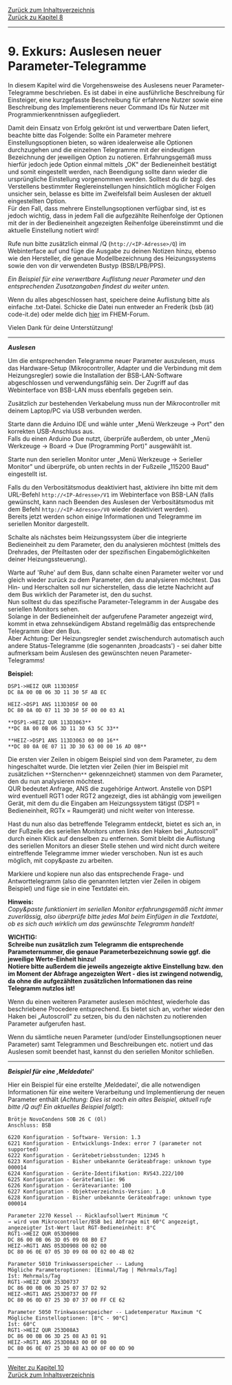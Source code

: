 [Zurück zum Inhaltsverzeichnis](inhaltsverzeichnis.md)  
[Zurück zu Kapitel 8](kap08.md)    
    
---
    
# 9. Exkurs: Auslesen neuer Parameter-Telegramme

In diesem Kapitel wird die Vorgehensweise des Auslesens neuer
Parameter-Telegramme beschrieben. Es ist dabei in eine ausführliche
Beschreibung für Einsteiger, eine kurzgefasste Beschreibung für
erfahrene Nutzer sowie eine Beschreibung des Implementierens neuer
Command IDs für Nutzer mit Programmierkenntnissen aufgegliedert.

Damit dein Einsatz von Erfolg gekrönt ist und verwertbare Daten liefert, beachte bitte das Folgende: 
Sollte ein Parameter mehrere Einstellungsoptionen bieten, so wären
idealerweise alle Optionen durchzugehen und die einzelnen Telegramme mit
der eindeutigen Bezeichnung der jeweiligen Option zu notieren.
Erfahrungsgemäß muss hierfür jedoch jede Option einmal mittels „OK" der
Bedieneinheit bestätigt und somit eingestellt werden, nach Beendigung
sollte dann wieder die ursprüngliche Einstellung vorgenommen werden.
Solltest du dir bzgl. des Verstellens bestimmter Reglereinstellungen
hinsichtlich möglicher Folgen unsicher sein, belasse es bitte im
Zweifelsfall beim Auslesen der aktuell eingestellten Option.  
Für den Fall, dass mehrere Einstellungsoptionen verfügbar sind, ist es
jedoch wichtig, dass in jedem Fall die aufgezählte Reihenfolge der
Optionen mit der in der Bedieneinheit angezeigten Reihenfolge
übereinstimmt und die aktuelle Einstellung notiert wird!

Rufe nun bitte zusätzlich einmal /Q (`http://<IP-Adresse>/Q`) im Webinterface
auf und füge die Ausgabe zu deinen Notizen
hinzu, ebenso wie den Hersteller, die genaue Modellbezeichnung des
Heizungssystems sowie den von dir verwendeten Bustyp (BSB/LPB/PPS).

*Ein Beispiel für eine verwertbare Auflistung neuer Parameter und den
entsprechenden Zusatzangaben findest du weiter unten.*

Wenn du alles abgeschlossen hast, speichere deine Auflistung bitte als
einfache .txt-Datei. Schicke die Datei nun entweder an Frederik (bsb (ät) code-it.de) oder melde dich [hier](https://forum.fhem.de/index.php/topic,29762.0.html) im FHEM-Forum.

Vielen Dank für deine Unterstützung!
    
---
    
***Auslesen***  

Um die entsprechenden Telegramme neuer Parameter auszulesen, muss das
Hardware-Setup (Mikrocontroller, Adapter und die Verbindung mit dem
Heizungsregler) sowie die Installation der BSB-LAN-Software
abgeschlossen und verwendungsfähig sein. Der Zugriff auf das
Webinterface von BSB-LAN muss ebenfalls gegeben sein.

Zusätzlich zur bestehenden Verkabelung muss nun der Mikrocontroller mit deinem
Laptop/PC via USB verbunden werden.  

Starte dann die Arduino IDE und wähle unter „Menü Werkzeuge → Port" den
korrekten USB-Anschluss aus.  
Falls du einen Arduino Due nutzt, überprüfe außerdem, ob unter „Menü Werkzeuge → Board → Due (Programming Port)" ausgewählt
ist.

Starte nun den seriellen Monitor unter „Menü Werkzeuge → Serieller
Monitor" und überprüfe, ob unten rechts in der Fußzeile „115200 Baud"
eingestellt ist.  

Falls du den Verbositätsmodus deaktiviert hast, aktiviere ihn bitte mit dem URL-Befehl
`http://<IP-Adresse>/V1` im Webinterface von BSB-LAN (falls gewünscht, kann nach Beenden des Auslesen der Verbositätsmodus mit dem Befehl `http://<IP-Adresse>/V0` wieder deaktiviert werden).  
Bereits jetzt
werden schon einige Informationen und Telegramme im seriellen Monitor
dargestellt.  

Schalte als nächstes beim Heizungssystem über die integrierte
Bedieneinheit zu dem Parameter, den du analysieren möchtest (mittels des
Drehrades, der Pfeiltasten oder der spezifischen Eingabemöglichkeiten
deiner Heizungssteuerung).

Warte auf \'Ruhe\' auf dem Bus, dann schalte einen Parameter weiter vor
und gleich wieder zurück zu dem Parameter, den du analysieren möchtest.
Das Hin- und Herschalten soll nur sicherstellen, dass die letzte
Nachricht auf dem Bus wirklich der Parameter ist, den du suchst.  
Nun solltest du das spezifische Parameter-Telegramm in der Ausgabe des
seriellen Monitors sehen.  
Solange in der Bedieneinheit der aufgerufene Parameter angezeigt wird,
kommt in etwa zehnsekündigem Abstand regelmäßig das entsprechende
Telegramm über den Bus.  
Aber Achtung: Der Heizungsregler sendet zwischendurch automatisch auch
andere Status-Telegramme (die sogenannten ‚broadcasts') - sei daher
bitte aufmerksam beim Auslesen des gewünschten neuen
Parameter-Telegramms!

**Beispiel:**
    
```
DSP1->HEIZ QUR 113D305F  
DC 8A 00 0B 06 3D 11 30 5F AB EC  
    
HEIZ->DSP1 ANS 113D305F 00 00  
DC 80 0A 0D 07 11 3D 30 5F 00 00 03 A1  
    
**DSP1->HEIZ QUR 113D3063**  
**DC 8A 00 0B 06 3D 11 30 63 5C 33**  
    
**HEIZ->DSP1 ANS 113D3063 00 00 16**  
**DC 80 0A 0E 07 11 3D 30 63 00 00 16 AD 0B**  
```
    
Die ersten vier Zeilen in obigem Beispiel sind von dem Parameter, zu dem hingeschaltet wurde. Die letzten vier Zeilen (hier im Beispiel mit zusätzlichen `**`Sternchen`**` gekennzeichnet) stammen von dem Parameter, den du nun analysieren möchtest.  
QUR bedeutet Anfrage, ANS die zugehörige Antwort. Anstelle von DSP1 wird eventuell RGT1 oder RGT2 angezeigt, dies ist abhängig vom jeweiligen Gerät, mit dem du die Eingaben am Heizungssystem tätigst (DSP1 = Bedieneinheit, RGTx = Raumgerät) und nicht weiter von Interesse.  

Hast du nun also das betreffende Telegramm entdeckt, bietet es sich an, in der Fußzeile des seriellen Monitors unten links den Haken bei „Autoscroll" durch einen Klick auf denselben zu entfernen. Somit bleibt die Auflistung des seriellen Monitors an dieser Stelle stehen und wird nicht durch weitere eintreffende Telegramme immer wieder verschoben. Nun ist es auch möglich, mit copy&paste zu arbeiten.  

Markiere und kopiere nun also das entsprechende Frage- und Antworttelegramm (also die genannten letzten vier Zeilen in obigem Beispiel) und füge sie in eine Textdatei ein.  
    
**Hinweis:**    
*Copy&paste funktioniert im seriellen Monitor erfahrungsgemäß nicht immer zuverlässig, also überprüfe bitte jedes Mal beim Einfügen in die Textdatei, ob es sich auch wirklich um das gewünschte Telegramm handelt!*  

**WICHTIG:**  
**Schreibe nun zusätzlich zum Telegramm die entsprechende Parameternummer, die genaue Parameterbezeichnung sowie ggf. die jeweilige Werte-Einheit hinzu!**  
**Notiere bitte außerdem die jeweils angezeigte aktive Einstellung bzw. den im Moment der Abfrage angezeigten Wert - dies ist zwingend notwendig, da ohne die aufgezählten zusätzlichen Informationen das reine Telegramm nutzlos ist!**  

Wenn du einen weiteren Parameter auslesen möchtest, wiederhole das beschriebene Procedere entsprechend. Es bietet sich an, vorher wieder den Haken bei „Autoscroll" zu setzen, bis du den nächsten zu notierenden Parameter aufgerufen hast.  

Wenn du sämtliche neuen Parameter (und/oder Einstellungsoptionen neuer Parameter) samt Telegrammen und Beschreibungen etc. notiert und das Auslesen somit beendet hast, kannst du den seriellen Monitor schließen.  
    
---
          
***Beispiel für eine ‚Meldedatei'***

Hier ein Beispiel für eine erstellte ‚Meldedatei', die alle notwendigen Informationen für eine weitere Verarbeitung und Implementierung der neuen Parameter enthält (*Achtung: Dies ist noch ein altes Beispiel, aktuell rufe bitte /Q auf! Ein aktuelles Beispiel folgt!*):  
    
```
Brötje NovoCondens SOB 26 C (Öl)  
Anschluss: BSB  
    
6220 Konfiguration - Software- Version: 1.3  
6221 Konfiguration - Entwicklungs-Index: error 7 (parameter not supported)  
6222 Konfiguration - Gerätebetriebsstunden: 12345 h  
6223 Konfiguration - Bisher unbekannte Geräteabfrage: unknown type 000014  
6224 Konfiguration - Geräte-Identifikation: RVS43.222/100  
6225 Konfiguration - Gerätefamilie: 96  
6226 Konfiguration - Gerätevariante: 100  
6227 Konfiguration - Objektverzeichnis-Version: 1.0  
6228 Konfiguration - Bisher unbekannte Geräteabfrage: unknown type 000014  
    
Parameter 2270 Kessel -- Rücklaufsollwert Minimum °C  
→ wird vom Mikrocontroller/BSB bei Abfrage mit 60°C angezeigt,
angezeigter Ist-Wert laut RGT-Bedieneinheit: 8°C  
RGT1->HEIZ QUR 053D0908  
DC 86 00 0B 06 3D 05 09 08 B0 E7  
HEIZ->RGT1 ANS 053D0908 00 02 00  
DC 80 06 0E 07 05 3D 09 08 00 02 00 4B 02  
    
Parameter 5010 Trinkwasserspeicher -- Ladung  
Mögliche Parameteroptionen: [Einmal/Tag | Mehrmals/Tag]  
Ist: Mehrmals/Tag  
RGT1->HEIZ QUR 253D0737  
DC 86 00 0B 06 3D 25 07 37 D2 92  
HEIZ->RGT1 ANS 253D0737 00 FF  
DC 80 06 0D 07 25 3D 07 37 00 FF CE 62  
    
Parameter 5050 Trinkwasserspeicher -- Ladetemperatur Maximum °C  
Mögliche Einstelloptionen: [8°C - 90°C]  
Ist: 60°C  
RGT1->HEIZ QUR 253D08A3  
DC 86 00 0B 06 3D 25 08 A3 01 91  
HEIZ->RGT1 ANS 253D08A3 00 0F 00  
DC 80 06 0E 07 25 3D 08 A3 00 0F 00 0D 90  
```        
     
       
    
---
    
[Weiter zu Kapitel 10](kap10.md)      
[Zurück zum Inhaltsverzeichnis](inhaltsverzeichnis.md)   
    

